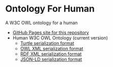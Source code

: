 # Ontology For Human

A W3C OWL ontology for a human

* [GitHub Pages site for this repository](https://zombiemaker.github.io/human-ontology/)
* Human W3C OWL Ontology (current version)
  * [Turtle serialization format](https://raw.githubusercontent.com/zombiemaker/human-ontology/main/human.owl)
  * [OWL XML serialization format](https://raw.githubusercontent.com/zombiemaker/human-ontology/main/human-owl-xml.owl)
  * [RDF XML serialization format](https://raw.githubusercontent.com/zombiemaker/human-ontology/main/human-rdf-xml.owl)
  * [JSON-LD serialization format](https://raw.githubusercontent.com/zombiemaker/human-ontology/main/human-json-ld.owl)